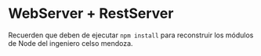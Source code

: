 # WebServer + RestServer

Recuerden que deben de ejecutar ```npm install``` para reconstruir los módulos de Node del ingeniero celso mendoza.
